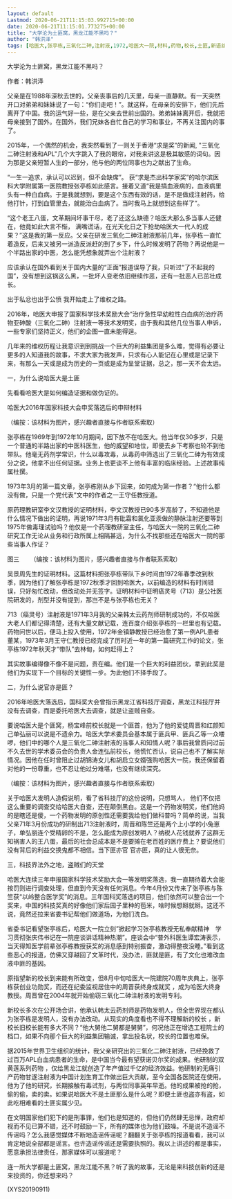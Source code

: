 ```yaml
---
layout: default
Lastmod: 2020-06-21T11:15:03.992715+00:00
date: 2020-06-21T11:15:01.773275+00:00
title: "大学沦为土匪窝，黑龙江能不黑吗？"
author: "韩洪泽"
tags: [哈医大,张亭栋,三氧化二砷,注射液,1972,哈医大一院,材料,药物,校长,土匪,新语丝]
---
```


大学沦为土匪窝，黑龙江能不黑吗？

作者：韩洪泽

父亲是在1988年深秋去世的，父亲丧事后的几天里，母亲一直静默。有一天突然开口对弟弟和妹妹说了一句：“你们走吧！”。就这样，在母亲的安排下，他们先后离开了中国。我的运气好一些，是在父亲去世前出国的。弟弟妹妹离开后，我就把母亲接到了国外。在国外，我们兄妹各自忙自己的学习和事业，不再关注国内的事了。

2015年，一个偶然的机会，我突然看到了一则关于香港“求是奖”的新闻, "三氧化二砷注射液和APL"几个大字跳入了我的眼帘，对我来讲这是极其敏感的词句。因为那是父亲短暂人生的一部分，他与他的两位同事也为之献出了生命。

“一生一追求，承认可以迟到，但不会缺席”。 获“求是杰出科学家奖”的哈尔滨医科大学附属第一医院教授张亭栋如此感言。接着又道“我是搞血液病的，血液病里头有一种白血病。于是我就想到，要是这个东西有效的话，是不是做成注射药，给他打针，打到血管里去，就能治白血病了。当时我马上就想到这些样了”。

“这个老王八蛋，文革期间坏事干尽，老了还这么缺德？哈医大那么多当事人还健在，他竟如此大言不惭， 满嘴谎话，在光天化日之下抢劫哈医大一代人的成果？”这是我的第一反应。父亲在研发三氧化二砷注射液那前几年，张亭栋一直忙着造反，后来又被另一派造反派赶的到了乡下，什么时候发明了药物？再说他是一个半路出家的中医，怎么能凭想象就弄出个注射液？

应该承认在国外看到关于国内大量的“正面”报道误导了我，只听过“了不起我的国”，没有想到这锅这么黑，一批坏人变老依旧继续作恶，还有一批恶人已茁壮成长。

出于私忿也出于公愤 我开始走上了维权之路。

2016年，哈医大申报了国家科学技术奖励大会“治疗急性早幼粒性白血病的治疗药物亚砷酸（三氧化二砷）注射液一等技术发明奖，由于我和其他几位当事人申诉，一些专家们坚持正义，他们的企图一直未能得逞。

几年来的维权历程让我意识到到挑战一个巨大的利益集团是多么难，觉得有必要让更多的人知道我的故事，不求大家为我发声，只求有心人能记在心里或是记录下来，有那么一天或是成为历史的一页或是成为呈堂证据，总之，那一天不会太远。

一，为什么说哈医大是土匪

先看看哈医大是如何编造证据和做伪证的。

哈医大2016年国家科技大会申奖落选后的申辩材料

（编按：该材料为图片，感兴趣者直接与作者联系索取）

张亭栋在1969年到1972年10月期间，因下放不在哈医大。他当年仅30多岁，只是一个普通的半路出家的中医科医生，他的威望和地位，即便去乡下考察也轮不到他带队。他毫无药剂学常识，什么以毒攻毒，从毒药中筛选出了三氧化二砷为有效成分之说，他拿不出任何证据。业务上也更谈不上他有丰富的临床经验。上述故事纯属杜撰。

1973年3月的第一篇文章，张亭栋刚从乡下回来，如何成为第一作者？“他什么都没有做，只是一个党代表”文中的作者之一王守任教授道。

原药理教研室李文汉教授的证明材料，李文汉教授已90多岁高龄了，不知道他是什么情况下做出的证明，再说1971年3月有砒霜和氯化亚汞做的静脉注射还要等到1975年做毒理试验吗？他仅是一个药理教研室主任，与哈医大一院的三氧化二砷研究工作无论从业务和行政所属上相隔甚远，为什么不找那些还在哈医大一院的那些当事人作证？

图三  　　（编按：该材料为图片，感兴趣者直接与作者联系索取）

吴景周先生的证明材料。这篇材料把张亭栋带队下乡时间由1972年春季改到秋季，因为他们了解张亭栋是1972秋季才回到哈医大，以前编造的材料有时间错误，只好匆忙改动，但改动处并无签字。证明材料中证明癌灵号（713）是公社医院研发的，剂型并没有提到，那岂不是与张亭栋也无关？

713（癌灵号）注射液是1971年3月我的父亲韩太云药剂师研制成功的，不仅哈医大老人们都记得清楚，还有大量文献记载，连百度介绍张亭栋的一栏里也有记载。药物问世以后，便马上投入使用，1972年金镇静教授已经治愈了第一例APL患者董某，1973年3月王守仁教授已经完成了历时近一年的第一篇研究工作的论文，张亭栋1972年秋天才“带队”去林甸，如何赶得上？

其实故事编得像不像不是问题，贵在编。他们是一个巨大的利益团伙，拿到此奖是他们为实现下一个目标的关键性一步。为此他们不择手段了。

二，为什么说官亦是匪？

2016年哈医大落选后，国科奖大会曾指示黑龙江省科技厅调查，黑龙江科技厅并没有去调查，而是委托哈医大去调查，就是让盗贼自查。

要说哈医大是个匪窝，杨宝峰前校长就是一个匪首，他为了他的爱徒周晋和红颜知己单弘丽可以说是不遗余力。哈医大学术委员会基本属于匪兵甲、匪兵乙等一众喽啰，他们中的哪个人是三氧化二砷注射液的当事人和知情人呢？事后我曾质问过前不久去世的学术委员会的负责人金连弘前校长，他慌忙否认，说自己也不了解实际情况。因他在任时曾阻止过胡锦涛女儿和胡启立女婿强购哈医大一院，我还保留着对他的一份尊重，也不忍让他过分难堪，也没有继续深究。

（编按：该材料为图片，感兴趣者直接与作者联系索取）

关于哈医大发明人造假说明，看了省科技厅的这份说明，只想骂人， 他们不仅把这么重要的调查交给哈医大自查，还在颠倒黑白。这是一个药物发明奖，他们他妈的是瞎还是傻，一个药物发明的原创性还需要我给他们做科普吗？简单的说，当我父亲71年3月份成功的研制出713注射液时，周晋和陈竺还是两个上小学的小兔崽子，单弘丽连个受精卵的不是，怎么能成为原创发明人？纳税人花钱就养了这群无知祸害人的王八蛋，最后的社会总成本是不是要摊在老百姓的医疗费上？要说他们没有背后的利益交换鬼都不相信。当下匪亦官 官亦匪，真的让人很无奈。

三，科技界法外之地，盗贼们的天堂

哈医大连续三年申报国家科学技术奖励大会一等发明奖落选，我一直期待着大会能按罚则进行调查处理，但直到今天没有任何消息。今年4月份又传来了张亭栋与陈竺获“以岭整合医学奖”的消息。三年国科奖落选的项目，他们依然可以整合出一个奖来，中国的科技奖真的好像他们家后园子里种的苞米，啥时候想掰就掰。这还不说，竟然还拉来省委书记帮他们做道场，为他们洗白。

省委书记看望张亭栋后，哈医大一院立刻”掀起学习张亭栋教授无私奉献精神　学习贯彻张庆伟书记在一院座谈讲话精神热潮”。座谈会中“普外科医生谭宏涛表示，当天得知医学前辈张亭栋教授获奖的消息感到特别振奋，激动得整夜没睡。”看到这些恶心的报道，仿佛又穿越回了文革时代，没办法，匪就是匪，有了文化也难改血液中匪的基因。

原指望新的校长到来能有所改变，但8月中旬哈医大一院建院70周年庆典上，张亭栋获创业功勋奖，而还在纪委监视居住中的周晋获终身成就奖 ，成为哈医大终身教授。周晋曾在2004年就开始偷窃三氧化二砷注射液的发明专利。

新校长多次在公开场合讲，他承认韩太云药剂师是药物发明人，但全世界现在都认为张亭栋是发明人，没有办法改动。从现实的角度看也不得不理解新的校长 ，新校长旧校长能有多大不同？“他大舅他二舅都是舅舅”，何况他正在增选工程院士的档口，如果不向那个巨大的利益集团输诚，拿出投名状，校长的位置也难保。

据2015年世界卫生组织的统计，我父亲研究出的三氧化二砷注射液，已经挽救了过百万APL白血病患者的生命，是中国当今最有望获诺贝尔奖的成果。他研制的双黄莲系列药物 ，仅给黑龙江就创造了年产值过千亿的经济效益。他研制的无痛引产药物甘遂注射液为中国计划生育工作做出巨大贡献，至今全国各医院还在使用。他为了他的研究，长期接触有毒试剂，与两位同事英年早逝。他的成果被抢的抢，偷的偷，卖的卖。如果说哈医大不是土匪那么是什么呢？即便土匪也盗亦有盗，如此吃相难看的土匪实属少见。

在文明国家他们犯下的是刑事罪，他们也是知道的，但他们仍然肆无忌惮，政府却视而不见已算不错，还不时鼓励一下，所有的媒体也为他们鼓噪。不是说不造谣不传谣吗？怎么我感觉媒体不断地造谣传谣呢？翻翻关于张亭栋的报道看看，我可以肯定地说全部都是谣言。也许造谣传谣还是需要执照的。我以上讲述的都是事实，愿意承担法律责任，那家媒体可以报道呢？

连一所大学都是土匪窝，黑龙江能不黑？听了我的故事，无论是来科技创新的还是来投资的，你还想来吗？

(XYS20190911)

